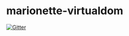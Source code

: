 # marionette-virtualdom

[![Gitter](https://badges-beta.gitter.im/Join%20Chat.svg)](https://beta.gitter.im/suprememoocow/marionette-virtualdom?utm_source=badge&utm_medium=badge&utm_campaign=pr-badge&utm_content=badge)